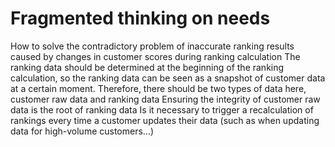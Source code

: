 # Fragmented thinking on needs

How to solve the contradictory problem of inaccurate ranking results caused by changes in customer scores during ranking calculation
The ranking data should be determined at the beginning of the ranking calculation, so the ranking data can be seen as a snapshot of customer data at a certain moment. Therefore, there should be two types of data here, customer raw data and ranking data
Ensuring the integrity of customer raw data is the root of ranking data
Is it necessary to trigger a recalculation of rankings every time a customer updates their data (such as when updating data for high-volume customers...)



